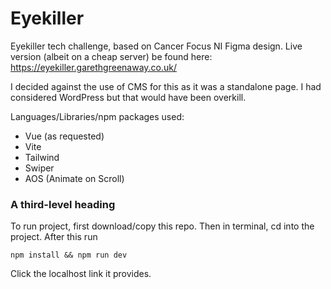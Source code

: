 # Eyekiller
Eyekiller tech challenge, based on Cancer Focus NI Figma design.
Live version (albeit on a cheap server) be found here: https://eyekiller.garethgreenaway.co.uk/

I decided against the use of CMS for this as it was a standalone page. I had considered WordPress but that would have been overkill.

Languages/Libraries/npm packages used:
- Vue (as requested)
- Vite
- Tailwind
- Swiper
- AOS (Animate on Scroll)

### A third-level heading
To run project, first download/copy this repo. Then in terminal, cd into the project. After this run
```
npm install && npm run dev
```

Click the localhost link it provides.